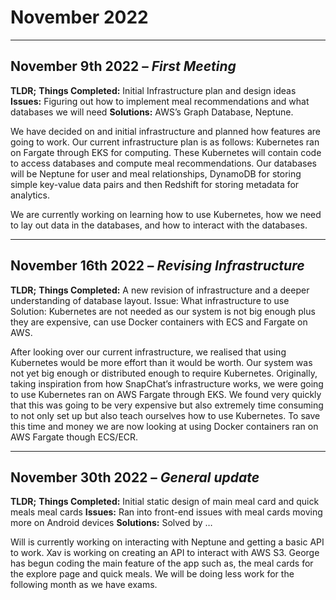 # November 2022

---
## November 9th 2022 – *First Meeting*


**TLDR;**
**Things Completed:** Initial Infrastructure plan and design ideas 
**Issues:** Figuring out how to implement meal recommendations and what databases we will need
**Solutions:** AWS’s Graph Database, Neptune. 

We have decided on and initial infrastructure and planned how features are going to work.
Our current infrastructure plan is as follows: Kubernetes ran on Fargate through EKS for computing. These Kubernetes will contain code to access databases and compute meal recommendations. Our databases will be Neptune for user and meal relationships, DynamoDB for storing simple key-value data pairs and then Redshift for storing metadata for analytics. 

We are currently working on learning how to use Kubernetes, how we need to lay out data in the databases, and how to interact with the databases.


---

## November 16th 2022 – *Revising Infrastructure*


**TLDR;**
**Things Completed:** A new revision of infrastructure and a deeper understanding of database layout.
Issue: What infrastructure to use
Solution: Kubernetes are not needed as our system is not big enough plus they are expensive, can use Docker containers with ECS and Fargate on AWS.

After looking over our current infrastructure, we realised that using Kubernetes would be more effort than it would be worth. Our system was not yet big enough or distributed enough to require Kubernetes. Originally, taking inspiration from how SnapChat’s infrastructure works, we were going to use Kubernetes ran on AWS Fargate through EKS. We found very quickly that this was going to be very expensive but also extremely time consuming to not only set up but also teach ourselves how to use Kubernetes. To save this time and money we are now looking at using Docker containers ran on AWS Fargate though ECS/ECR.

---
## November 30th 2022 – *General update*


**TLDR;** 
**Things Completed:** Initial static design of main meal card and quick meals meal cards
**Issues:** Ran into front-end issues with meal cards moving more on Android devices
**Solutions:** Solved by …

Will is currently working on interacting with Neptune and getting a basic API to work. Xav is working on creating an API to interact with AWS S3. George has begun coding the main feature of the app such as, the meal cards for the explore page and quick meals.
We will be doing less work for the following month as we have exams.

